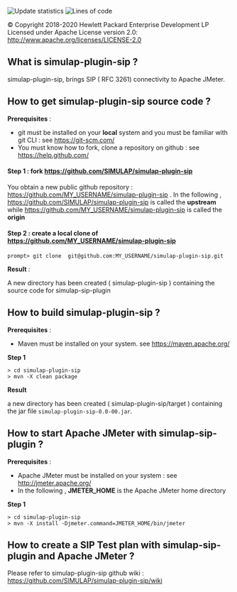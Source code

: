 ![Update statistics](https://github.com/SIMULAP/simulap-plugin-sip/workflows/Update%20statistics/badge.svg) ![Lines of code](https://github.com/SIMULAP/simulap-plugin-sip/workflows/Update%20statistics/update%20statistics/loc/badge.svg)

© Copyright 2018-2020 Hewlett Packard Enterprise Development LP
Licensed under Apache License version 2.0: http://www.apache.org/licenses/LICENSE-2.0

## What is simulap-plugin-sip ?
simulap-plugin-sip, brings SIP ( RFC 3261) connectivity to Apache JMeter.
 


## How to get simulap-plugin-sip source code ?

__Prerequisites__ : 

* git must be installed on your __local__ system and you must be familiar with git CLI  : see https://git-scm.com/
* You must know how to fork, clone a repository on github  : see https://help.github.com/

#### __Step 1__ : fork https://github.com/SIMULAP/simulap-plugin-sip

You obtain a new public github repository  : https://github.com/MY_USERNAME/simulap-plugin-sip .
In the following , https://github.com/SIMULAP/simulap-plugin-sip is called the __upstream__ while https://github.com/MY_USERNAME/simulap-plugin-sip is called the __origin__

#### __Step 2__ : create a local clone of https://github.com/MY_USERNAME/simulap-plugin-sip

```
prompt> git clone  git@github.com:MY_USERNAME/simulap-plugin-sip.git
```

__Result__ :

A new directory has been created ( simulap-plugin-sip ) containing the source code for simulap-sip-plugin



## How to build simulap-plugin-sip  ?

__Prerequisites__ : 
* Maven must be installed on your system. see https://maven.apache.org/

__Step 1__

```
> cd simulap-plugin-sip
> mvn -X clean package 
```
__Result__

a new directory has been created ( simulap-plugin-sip/target ) containing the jar file `simulap-plugin-sip-0.0-00.jar`.



## How to start Apache JMeter with simulap-sip-plugin ?

__Prerequisites__ :
* Apache JMeter must be installed on your system : see http://jmeter.apache.org/
* In the following ,  __JMETER_HOME__ is the Apache JMeter home directory

__Step 1__

```
> cd simulap-plugin-sip
> mvn -X install -Djmeter.command=JMETER_HOME/bin/jmeter 
```


## How to create a SIP Test plan with  simulap-sip-plugin and Apache JMeter ?

Please refer to simulap-plugin-sip github wiki : https://github.com/SIMULAP/simulap-plugin-sip/wiki


